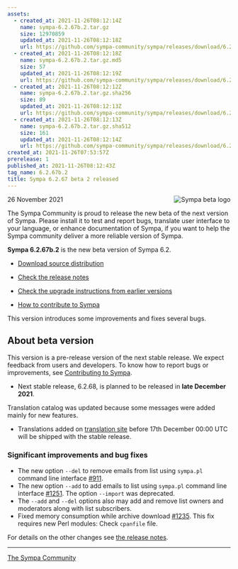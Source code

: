 ```yaml
---
assets:
  - created_at: 2021-11-26T08:12:14Z
    name: sympa-6.2.67b.2.tar.gz
    size: 12970859
    updated_at: 2021-11-26T08:12:18Z
    url: https://github.com/sympa-community/sympa/releases/download/6.2.67b.2/sympa-6.2.67b.2.tar.gz
  - created_at: 2021-11-26T08:12:18Z
    name: sympa-6.2.67b.2.tar.gz.md5
    size: 57
    updated_at: 2021-11-26T08:12:19Z
    url: https://github.com/sympa-community/sympa/releases/download/6.2.67b.2/sympa-6.2.67b.2.tar.gz.md5
  - created_at: 2021-11-26T08:12:12Z
    name: sympa-6.2.67b.2.tar.gz.sha256
    size: 89
    updated_at: 2021-11-26T08:12:13Z
    url: https://github.com/sympa-community/sympa/releases/download/6.2.67b.2/sympa-6.2.67b.2.tar.gz.sha256
  - created_at: 2021-11-26T08:12:13Z
    name: sympa-6.2.67b.2.tar.gz.sha512
    size: 161
    updated_at: 2021-11-26T08:12:14Z
    url: https://github.com/sympa-community/sympa/releases/download/6.2.67b.2/sympa-6.2.67b.2.tar.gz.sha512
created_at: 2021-11-26T07:53:57Z
prerelease: 1
published_at: 2021-11-26T08:12:43Z
tag_name: 6.2.67b.2
title: Sympa 6.2.67 beta 2 released
---
```


<img align="right" src="https://assets.sympa.community/logos/sympa_beta.png" title="Sympa beta logo"/> 26 November 2021

The Sympa Community is proud to release the new beta of the next version of Sympa. Please install it to test and report bugs, translate user interface to your language, or enhance documentation of Sympa, if you want to help the Sympa community deliver a more reliable version of Sympa.

**Sympa 6.2.67b.2** is the new beta version of Sympa 6.2.

  - [Download source distribution](https://github.com/sympa-community/sympa/releases/download/6.2.67b.2/sympa-6.2.67b.2.tar.gz)

  - [Check the release notes](https://github.com/sympa-community/sympa/blob/6.2.67b.2/NEWS.md)

  - [Check the upgrade instructions from earlier versions](https://sympa-community.github.io/manual/upgrade/notes.html)

  - [How to contribute to Sympa](https://github.com/sympa-community/sympa/blob/6.2.67b.2/CONTRIBUTING.md)

This version introduces some improvements and fixes several bugs.

About beta version
---------------------  

This version is a pre-release version of the next stable release.  We expect feedback from users and developers.  To know how to report bugs or improvements, see [Contributing to Sympa](https://github.com/sympa-community/sympa/blob/6.2.67b.2/CONTRIBUTING.md).

  - Next stable release, 6.2.68, is planned to be released in **late December 2021**.

Translation catalog was updated because some messages were added mainly for new features.

  - Translations added on [translation site](https://translate.sympa.org/) before 17th December 00:00 UTC will be shipped with the stable release.

### Significant improvements and bug fixes

  - The new option `--del` to remove emails from list using `sympa.pl` command line interface [\#911](https://github.com/sympa-community/sympa/pull/911).
  - The new option `--add` to add emails to list using `sympa.pl` command line interface [\#1251](https://github.com/sympa-community/sympa/pull/1251). The option `--import` was deprecated.
  - The `--add` and `--del` options also may add and remove list owners and moderators along with list subscribers.
  - Fixed memory consumption while archive download [\#1235](https://github.com/sympa-community/sympa/issues/1235).  This fix requires new Perl modules: Check `cpanfile` file.

For details on the other changes see [the release notes](https://github.com/sympa-community/sympa/blob/6.2.67b.2/NEWS.md).

----
[The Sympa Community](https://github.com/sympa-community)
